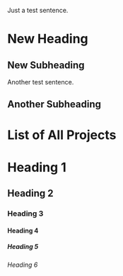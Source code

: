 Just a test sentence.


# New Heading

## New Subheading

Another test sentence.


## Another Subheading

# List of All Projects

# Heading 1
## Heading 2
### Heading 3
#### Heading 4
##### Heading 5
###### Heading 6
